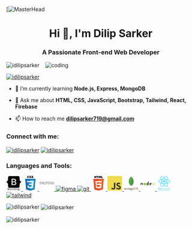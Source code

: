 [![MasterHead](https://cdn.dribbble.com/users/1162077/screenshots/3848914/programmer.gif)
<h1 align="center">Hi 👋, I'm Dilip Sarker</h1>
<h3 align="center">A Passionate Front-end Web Developer</h3>
<img align="right" alt="coding" width="400" src="https://res.cloudinary.com/practicaldev/image/fetch/s--mgVodcWf--/c_imagga_scale,f_auto,fl_progressive,h_900,q_auto,w_1600/https://dev-to-uploads.s3.amazonaws.com/uploads/articles/pp4ll13f5onw4gqj8ggl.jpg">

<p align="left"> <img src="https://komarev.com/ghpvc/?username=idilipsarker&label=Profile%20views&color=0e75b6&style=flat" alt="idilipsarker" /> </p>

<p align="left"> <a href="https://twitter.com/idilipsarker" target="blank"><img src="https://img.shields.io/twitter/follow/idilipsarker?logo=twitter&style=for-the-badge" alt="idilipsarker" /></a> </p>

- 🌱 I’m currently learning **Node.js, Express, MongoDB**

- 💬 Ask me about **HTML, CSS, JavaScript, Bootstrap, Tailwind, React, Firebase**

- 📫 How to reach me **dilipsarker719@gmail.com**

<h3 align="left">Connect with me:</h3>
<p align="left">
<a href="https://twitter.com/idilipsarker" target="blank"><img align="center" src="https://raw.githubusercontent.com/rahuldkjain/github-profile-readme-generator/master/src/images/icons/Social/twitter.svg" alt="idilipsarker" height="30" width="40" /></a>
<a href="https://linkedin.com/in/idilipsarker" target="blank"><img align="center" src="https://raw.githubusercontent.com/rahuldkjain/github-profile-readme-generator/master/src/images/icons/Social/linked-in-alt.svg" alt="idilipsarker" height="30" width="40" /></a>
</p>

<h3 align="left">Languages and Tools:</h3>
<p align="left"> <a href="https://getbootstrap.com" target="_blank" rel="noreferrer"> <img src="https://raw.githubusercontent.com/devicons/devicon/master/icons/bootstrap/bootstrap-plain-wordmark.svg" alt="bootstrap" width="40" height="40"/> </a> <a href="https://www.w3schools.com/css/" target="_blank" rel="noreferrer"> <img src="https://raw.githubusercontent.com/devicons/devicon/master/icons/css3/css3-original-wordmark.svg" alt="css3" width="40" height="40"/> </a> <a href="https://expressjs.com" target="_blank" rel="noreferrer"> <img src="https://raw.githubusercontent.com/devicons/devicon/master/icons/express/express-original-wordmark.svg" alt="express" width="40" height="40"/> </a> <a href="https://www.figma.com/" target="_blank" rel="noreferrer"> <img src="https://www.vectorlogo.zone/logos/figma/figma-icon.svg" alt="figma" width="40" height="40"/> </a> <a href="https://git-scm.com/" target="_blank" rel="noreferrer"> <img src="https://www.vectorlogo.zone/logos/git-scm/git-scm-icon.svg" alt="git" width="40" height="40"/> </a> <a href="https://www.w3.org/html/" target="_blank" rel="noreferrer"> <img src="https://raw.githubusercontent.com/devicons/devicon/master/icons/html5/html5-original-wordmark.svg" alt="html5" width="40" height="40"/> </a> <a href="https://developer.mozilla.org/en-US/docs/Web/JavaScript" target="_blank" rel="noreferrer"> <img src="https://raw.githubusercontent.com/devicons/devicon/master/icons/javascript/javascript-original.svg" alt="javascript" width="40" height="40"/> </a> <a href="https://www.mongodb.com/" target="_blank" rel="noreferrer"> <img src="https://raw.githubusercontent.com/devicons/devicon/master/icons/mongodb/mongodb-original-wordmark.svg" alt="mongodb" width="40" height="40"/> </a> <a href="https://nodejs.org" target="_blank" rel="noreferrer"> <img src="https://raw.githubusercontent.com/devicons/devicon/master/icons/nodejs/nodejs-original-wordmark.svg" alt="nodejs" width="40" height="40"/> </a> <a href="https://reactjs.org/" target="_blank" rel="noreferrer"> <img src="https://raw.githubusercontent.com/devicons/devicon/master/icons/react/react-original-wordmark.svg" alt="react" width="40" height="40"/> </a> <a href="https://tailwindcss.com/" target="_blank" rel="noreferrer"> <img src="https://www.vectorlogo.zone/logos/tailwindcss/tailwindcss-icon.svg" alt="tailwind" width="40" height="40"/> </a> </p>

<p><img align="left" src="https://github-readme-stats.vercel.app/api/top-langs?username=idilipsarker&show_icons=true&locale=en&layout=compact" alt="idilipsarker" /></p>

<p>&nbsp;<img align="center" src="https://github-readme-stats.vercel.app/api?username=idilipsarker&show_icons=true&locale=en" alt="idilipsarker" /></p>

<p><img align="center" src="https://github-readme-streak-stats.herokuapp.com/?user=idilipsarker&" alt="idilipsarker" /></p>
